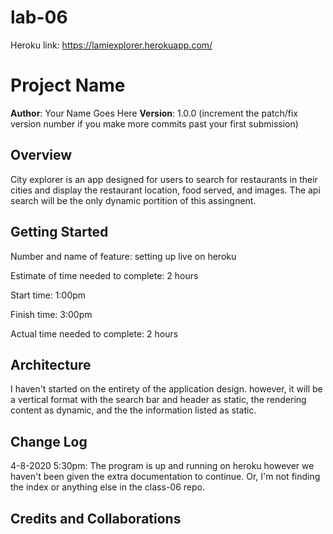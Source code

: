 # lab-06

Heroku link: https://lamiexplorer.herokuapp.com/


# Project Name

**Author**: Your Name Goes Here
**Version**: 1.0.0 (increment the patch/fix version number if you make more commits past your first submission)

## Overview

City explorer is an app designed for users to search for restaurants in their cities and display the restaurant location, food served, and images. The api search will be the only dynamic portition of this assingnent.

## Getting Started

Number and name of feature: setting up live on heroku

Estimate of time needed to complete: 2 hours

Start time: 1:00pm

Finish time: 3:00pm

Actual time needed to complete: 2 hours


## Architecture
I haven't started on the entirety of the application design. however, it will be a vertical format with the search bar and header as static, the rendering content as dynamic, and the the information listed as static. 

## Change Log
4-8-2020 5:30pm: The program is up and running on heroku however we haven't been given the extra documentation to continue. Or, I'm not finding the index or anything else in the class-06 repo.




## Credits and Collaborations
<!-- Give credit (and a link) to other people or resources that helped you build this application. 